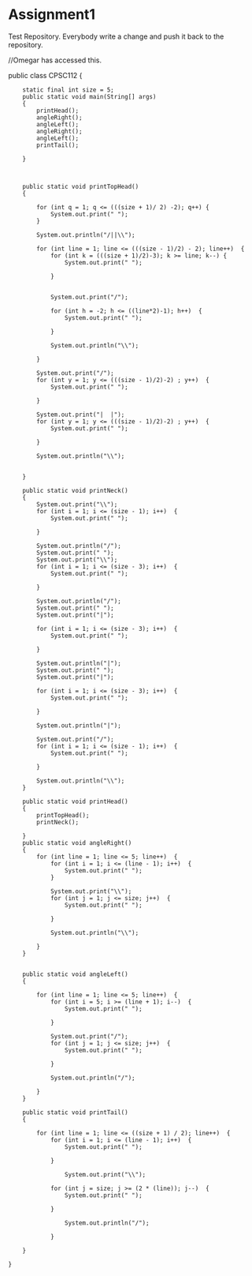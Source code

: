 Assignment1
===========

Test Repository. Everybody write a change and push it back to the repository.

//Omegar has accessed this.

public class CPSC112 {

		static final int size = 5;
		public static void main(String[] args)
		{
			printHead();
			angleRight();
			angleLeft();
			angleRight();
			angleLeft();
			printTail();
	
		}
			
		
		
		public static void printTopHead()
		{
		
			for (int q = 1; q <= (((size + 1)/ 2) -2); q++) {
				System.out.print(" ");
			}
			
			System.out.println("/||\\");
			
			for (int line = 1; line <= (((size - 1)/2) - 2); line++)  {
				for (int k = (((size + 1)/2)-3); k >= line; k--) {
					System.out.print(" ");
					
				}
					
				
				System.out.print("/");
				
				for (int h = -2; h <= ((line*2)-1); h++)  {
					System.out.print(" ");
					
				}
				
				System.out.println("\\");	
	
			}
			
			System.out.print("/");
			for (int y = 1; y <= (((size - 1)/2)-2) ; y++)  {
				System.out.print(" ");	
		
			}
			
			System.out.print("|  |");
			for (int y = 1; y <= (((size - 1)/2)-2) ; y++)  {
				System.out.print(" ");	
		
			}
			
			System.out.println("\\");	
			
		
		}
				
		public static void printNeck()
		{
			System.out.print("\\");
			for (int i = 1; i <= (size - 1); i++)  {
				System.out.print(" ");
					
			}
				
			System.out.println("/");
			System.out.print(" ");
			System.out.print("\\");
			for (int i = 1; i <= (size - 3); i++)  {
				System.out.print(" ");
				
			}
			
			System.out.println("/");
			System.out.print(" ");
			System.out.print("|");
			
			for (int i = 1; i <= (size - 3); i++)  {
				System.out.print(" ");
				
			}
		
			System.out.println("|");
			System.out.print(" ");
			System.out.print("|");
			
			for (int i = 1; i <= (size - 3); i++)  {
				System.out.print(" ");
				
			}
		
			System.out.println("|");
			
			System.out.print("/");
			for (int i = 1; i <= (size - 1); i++)  {
				System.out.print(" ");
				
			}
			
			System.out.println("\\");
		}		
		
		public static void printHead()
		{
			printTopHead();
			printNeck();
			
		}
		public static void angleRight() 
		{
			for (int line = 1; line <= 5; line++)  {
				for (int i = 1; i <= (line - 1); i++)  {
					System.out.print(" ");
				}	
				
				System.out.print("\\");
				for (int j = 1; j <= size; j++)  {
					System.out.print(" ");
				
				}
					
				System.out.println("\\");

			}
		}	
			
			
		public static void angleLeft()
		{
			
			for (int line = 1; line <= 5; line++)  {
				for (int i = 5; i >= (line + 1); i--)  {
					System.out.print(" ");
				
				}
				
				System.out.print("/");
				for (int j = 1; j <= size; j++)  {
					System.out.print(" ");
				
				}
					
				System.out.println("/");
				
			}			
		}
		
		public static void printTail()
		{
		
			for (int line = 1; line <= ((size + 1) / 2); line++)  {
				for (int i = 1; i <= (line - 1); i++)  {
					System.out.print(" ");
				
				}
				
					System.out.print("\\");
					
				for (int j = size; j >= (2 * (line)); j--)  {
					System.out.print(" ");
				
				}
				
					System.out.println("/");
				
				}
		
		}	
		
	}
